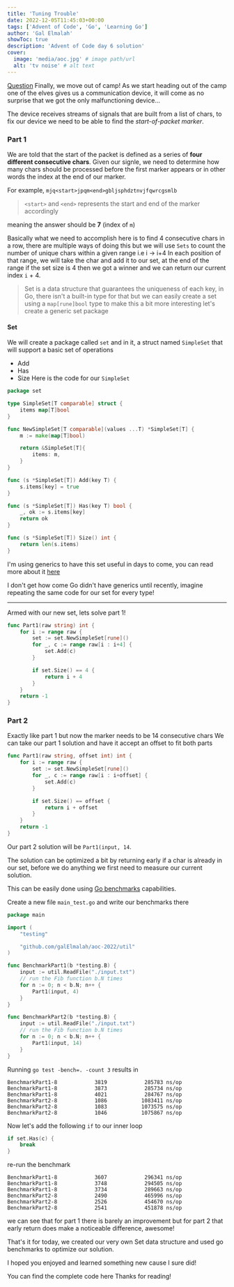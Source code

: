 ```yaml
---
title: 'Tuning Trouble'
date: 2022-12-05T11:45:03+00:00
tags: ['Advent of Code', 'Go', 'Learning Go']
author: 'Gal Elmalah'
showToc: true
description: 'Advent of Code day 6 solution'
cover:
  image: 'media/aoc.jpg' # image path/url
  alt: 'tv noise' # alt text
---
```


[Question](https://adventofcode.com/2022/day/6)
Finally, we move out of camp!
As we start heading out of the camp one of the elves gives us a communication device, it will come as no surprise that we got the only malfunctioning device...

The device receives streams of signals that are built from a list of chars, to fix our device we need to be able to find the _start-of-packet marker_.

### Part 1

We are told that the start of the packet is defined as a series of **four different consecutive chars**.
Given our signle, we need to determine how many chars should be processed before the first marker appears or in other words the index at the end of our marker.

For example, `mjq<start>jpqm<end>gbljsphdztnvjfqwrcgsmlb`

> `<start>` and `<end>` represents the start and end of the marker accordingly

meaning the answer should be **7** (index of `m`)

Basically what we need to accomplish here is to find 4 consecutive chars in a row, there are multiple ways of doing this but we will use `Sets` to count the number of unique chars within a given range i.e i -> i+4
In each position of that range, we will take the char and add it to our set, at the end of the range if the set size is 4 then we got a winner and we can return our current index `i` + 4.

> Set is a data structure that guarantees the uniqueness of each key, in Go, there isn't a built-in type for that but we can easily create a set using a `map[rune]bool` type to make this a bit more interesting let's create a generic set package

#### Set

We will create a package called `set` and in it, a struct named `SimpleSet` that will support a basic set of operations

- Add
- Has
- Size
  Here is the code for our `SimpleSet`

```go
package set

type SimpleSet[T comparable] struct {
	items map[T]bool
}

func NewSimpleSet[T comparable](values ...T) *SimpleSet[T] {
	m := make(map[T]bool)

	return &SimpleSet[T]{
		items: m,
	}
}

func (s *SimpleSet[T]) Add(key T) {
	s.items[key] = true
}

func (s *SimpleSet[T]) Has(key T) bool {
	_, ok := s.items[key]
	return ok
}

func (s *SimpleSet[T]) Size() int {
	return len(s.items)
}

```

I'm using generics to have this set useful in days to come, you can read more about it [here](https://go.dev/blog/intro-generics)

I don't get how come Go didn't have generics until recently, imagine repeating the same code for our set for every type!

---

Armed with our new set, lets solve part 1!

```go
func Part1(raw string) int {
	for i := range raw {
		set := set.NewSimpleSet[rune]()
		for _, c := range raw[i : i+4] {
			set.Add(c)
		}

		if set.Size() == 4 {
			return i + 4
		}
	}
	return -1
}
```

### Part 2

Exactly like part 1 but now the marker needs to be 14 consecutive chars
We can take our part 1 solution and have it accept an offset to fit both parts

```go
func Part1(raw string, offset int) int {
	for i := range raw {
		set := set.NewSimpleSet[rune]()
		for _, c := range raw[i : i+offset] {
			set.Add(c)
		}

		if set.Size() == offset {
			return i + offset
		}
	}
	return -1
}
```

Our part 2 solution will be `Part1(input, 14`.

The solution can be optimized a bit by returning early if a char is already in our set, before we do anything we first need to measure our current solution.

This can be easily done using [Go benchmarks](https://pkg.go.dev/testing#hdr-Benchmarks) capabilities.

Create a new file `main_test.go` and write our benchmarks there

```go
package main

import (
	"testing"

	"github.com/galElmalah/aoc-2022/util"
)

func BenchmarkPart1(b *testing.B) {
	input := util.ReadFile("./input.txt")
	// run the Fib function b.N times
	for n := 0; n < b.N; n++ {
		Part1(input, 4)
	}
}

func BenchmarkPart2(b *testing.B) {
	input := util.ReadFile("./input.txt")
	// run the Fib function b.N times
	for n := 0; n < b.N; n++ {
		Part1(input, 14)
	}
}

```

Running `go test -bench=. -count 3` results in

```
BenchmarkPart1-8            3819            285783 ns/op
BenchmarkPart1-8            3873            285734 ns/op
BenchmarkPart1-8            4021            284767 ns/op
BenchmarkPart2-8            1086           1083411 ns/op
BenchmarkPart2-8            1083           1073575 ns/op
BenchmarkPart2-8            1046           1075867 ns/op
```

Now let's add the following `if` to our inner loop

```go
if set.Has(c) {
    break
}
```

re-run the benchmark

```
BenchmarkPart1-8            3607            296341 ns/op
BenchmarkPart1-8            3748            294505 ns/op
BenchmarkPart1-8            3734            289663 ns/op
BenchmarkPart2-8            2490            465996 ns/op
BenchmarkPart2-8            2526            454670 ns/op
BenchmarkPart2-8            2541            451878 ns/op
```

we can see that for part 1 there is barely an improvement but for part 2 that early return does make a noticeable difference, awesome!

That's it for today, we created our very own Set data structure and used go benchmarks to optimize our solution.

I hoped you enjoyed and learned something new cause I sure did!

You can find the complete code here
Thanks for reading!
